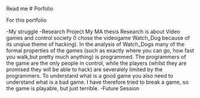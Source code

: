 
Read me # Porfolio

For this portfolio

-My struggle
-Research Project
My MA thesis Research is about Video games and control society (I chose the videogame Watch_Dog because of its unqiue theme of hacking). In the analysis of Watch_Dogs many of the formal properties of the games (such as exactly where you can go, how fast you walk,but pretty much anything) is programmed. The programmers of the game are the only people in control, while the players (whilst they are promised they will be able to hack) are severalely limited by the programmers.
To understand what is a good game you also need to understand what is a bad game. I have therefore tried to break a game, so the game is playable, but just terrible.
-Future Session
 
